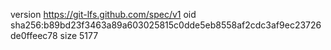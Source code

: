 version https://git-lfs.github.com/spec/v1
oid sha256:b89bd23f3463a89a603025815c0dde5eb8558af2cdc3af9ec23726de0ffeec78
size 5177
